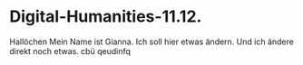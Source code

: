 # Digital-Humanities-11.12.
Hallöchen
Mein Name ist Gianna.
Ich soll hier etwas ändern.
Und ich ändere direkt noch etwas.
cbü qeudinfq
